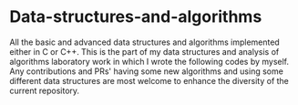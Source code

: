 # Data-structures-and-algorithms
All the basic and advanced data structures and algorithms implemented either in C or C++. This is the part of my data structures and analysis of algorithms laboratory work in which I wrote the following codes by myself. Any contributions and PRs' having some new algorithms and using some different data structures are most welcome to enhance the diversity of the current repository.
